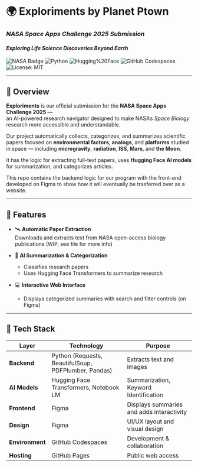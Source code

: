 # 🌍 Exploriments by Planet Ptown  
### *NASA Space Apps Challenge 2025 Submission* 
#### *Exploring Life Science Discoveries Beyond Earth*

![NASA Badge](https://img.shields.io/badge/NASA%20Space%20Apps-2025-blue?style=for-the-badge&logo=nasa)
![Python](https://img.shields.io/badge/Python-3.10%2B-yellow?style=for-the-badge&logo=python)
![Hugging%20Face](https://img.shields.io/badge/AI%20Powered%20by-Hugging%20Face-orange?style=for-the-badge&logo=huggingface)
![GitHub Codespaces](https://img.shields.io/badge/Built%20in-GitHub%20Codespaces-purple?style=for-the-badge&logo=github)
![License: MIT](https://img.shields.io/badge/License-MIT-green?style=for-the-badge)

---

## 🌌 Overview

**Exploriments** is our official submission for the **NASA Space Apps Challenge 2025** —  
an AI-powered research navigator designed to make NASA’s *Space Biology* research more accessible and understandable.  

Our project automatically collects, categorizes, and summarizes scientific papers focused on **environmental factors**, **analogs**, and **platforms** studied in space — including **microgravity**, **radiation**, **ISS**, **Mars**, and **the Moon**.  

It has the logic for extracting full-text papers, uses **Hugging Face AI models** for summarization, and categorizes articles. 

This repo contains the backend logic for our program with the front-end developed on Figma to show how it will eventually be trasferred over as a website. 

---

## 🚀 Features

- 🛰️ **Automatic Paper Extraction**  
  Downloads and extracts text from NASA open-access biology publications (WIP, see file for more info)

- 🧠 **AI Summarization & Categorization**  
  - Classifies research papers 
  - Uses Hugging Face Transformers to summarize research

- 💻 **Interactive Web Interface**  
  - Displays categorized summaries with search and filter controls (on Figma)

---

## 🧩 Tech Stack

| Layer | Technology | Purpose |
|--------|-------------|----------|
| **Backend** | Python (Requests, BeautifulSoup, PDFPlumber, Pandas) | Extracts text and images |
| **AI Models** | Hugging Face Transformers, Notebook LM | Summarization, Keyword Identification |
| **Frontend** | Figma | Displays summaries and adds interactivity |
| **Design** | Figma | UI/UX layout and visual design |
| **Environment** | GitHub Codespaces | Development & collaboration |
| **Hosting** | GitHub Pages | Public web access |

